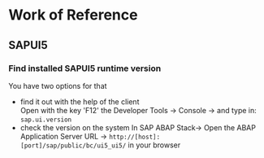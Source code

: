 
# Work of Reference
## SAPUI5
### Find installed SAPUI5 runtime version
You have two options for that
* find it out with the help of the client  
Open with the key 'F12' the Developer Tools -> Console -> and type in: `sap.ui.version`
* check the version on the system
In SAP ABAP Stack-> Open the ABAP Application Server URL ->        `http://[host]:[port]/sap/public/bc/ui5_ui5/` in your browser
